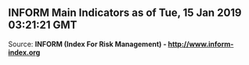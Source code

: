 ## INFORM Main Indicators as of Tue, 15 Jan 2019 03:21:21 GMT

Source: **INFORM (Index For Risk Management) - http://www.inform-index.org**